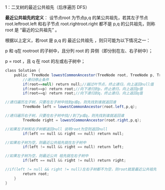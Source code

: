 1：二叉树的最近公共祖先（后序遍历 DFS）

**最近公共祖先的定义**： 设节点root 为节点p,q 的某公共祖先，若其左子节点 root.leftroot.left 和右子节点 root.rightroot.right 都不是 p,q 的公共祖先，则称root 是 “最近的公共祖先” 。

根据以上定义，若root 是 p,q 的 最近公共祖先 ，则只可能为以下情况之一：

p 和 q在 rootroot 的子树中，且分列 root 的 异侧（即分别在左、右子树中）；

p = root ，且 q 在 root 的左或右子树中；

```java
class Solution { 
    public  TreeNode lowestCommonAncestor(TreeNode root, TreeNode p, TreeNode q) {
        //递归停止条件
        if(root==null) return null;//越过叶节点，终止递归，向上返回null值
        if(root==p) return root;//向下递归到p，终止递归，向上返回p值
        if(root==q) return root;//向下递归到q，终止递归，向上返回q值

//递归遍历左子树，只要在左子树中找到p或q，则先找到谁就返回谁
        TreeNode left = lowestCommonAncestor(root.left,p,q);

//递归遍历右子树，只要在右子树中找//到了p或q，则先找到谁就返回谁
        TreeNode right = lowestCommonAncestor(root.right,p,q);

//如果左子树和右子树都返回null 说明root为空则返回null
        if(left == null && right == null) return null;

//如果右子树为空，则最近公共祖先就在左子树中
        if(left != null && right == null) return left;

//如果左子树为空，则最近公共 祖先就在右子树中
        if(left == null && right != null) return right;

//if(left != null && right != null)左右子树都不为空，则root就是最近公共祖先  
        return root;
    }
}
```

